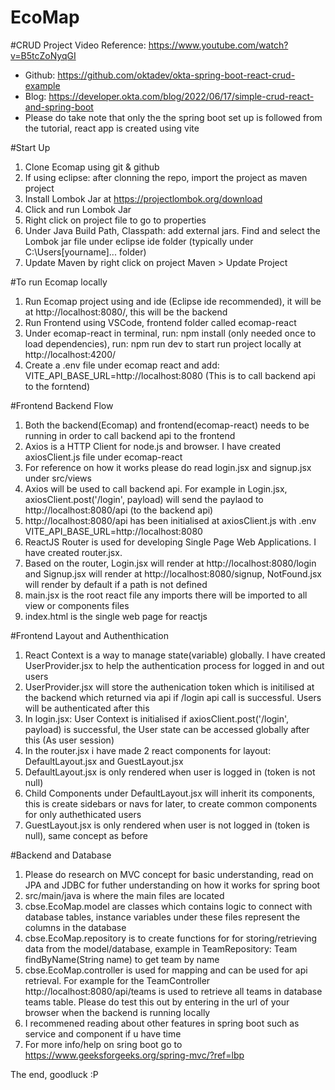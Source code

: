 # EcoMap

#CRUD Project Video Reference: https://www.youtube.com/watch?v=B5tcZoNyqGI 
- Github: https://github.com/oktadev/okta-spring-boot-react-crud-example
- Blog: https://developer.okta.com/blog/2022/06/17/simple-crud-react-and-spring-boot
- Please do take note that only the the spring boot set up is followed from the tutorial, react app is created using vite

#Start Up
1. Clone Ecomap using git & github
2. If using eclipse: after clonning the repo, import the project as maven project
3. Install Lombok Jar at https://projectlombok.org/download
4. Click and run Lombok Jar
5. Right click on project file to go to properties
6. Under Java Build Path, Classpath: add external jars. Find and select the Lombok jar file under eclipse ide folder (typically under C:\Users\[yourname]... folder)
7. Update Maven by right click on project Maven > Update Project

#To run Ecomap locally
1. Run Ecomap project using and ide (Eclipse ide recommended), it will be at http://localhost:8080/, this will be the backend
2. Run Frontend using VSCode, frontend folder called ecomap-react
3. Under ecomap-react in terminal, run: npm install (only needed once to load dependencies), run: npm run dev to start run project locally at http://localhost:4200/
4. Create a .env file under ecomap react and add: VITE_API_BASE_URL=http://localhost:8080 (This is to call backend api to the forntend)
   
#Frontend Backend Flow
1. Both the backend(Ecomap) and frontend(ecomap-react) needs to be running in order to call backend api to the frontend
2. Axios is a HTTP Client for node.js and browser. I have created axiosClient.js file under ecomap-react
3. For reference on how it works please do read login.jsx and signup.jsx under src/views
4. Axios will be used to call backend api. For example in Login.jsx, axiosClient.post('/login', payload) will send the paylaod to http://localhost:8080/api (to the backend api)
5. http://localhost:8080/api has been initialised at axiosClient.js with .env VITE_API_BASE_URL=http://localhost:8080
6. ReactJS Router is used for developing Single Page Web Applications. I have created router.jsx.
7. Based on the router, Login.jsx will render at http://localhost:8080/login and Signup.jsx will render at http://localhost:8080/signup, NotFound.jsx will render by default if a path is not defined
8. main.jsx is the root react file any imports there will be imported to all view or components files
9. index.html is the single web page for reactjs

#Frontend Layout and Authenthication
1. React Context is a way to manage state(variable) globally. I have created UserProvider.jsx to help the authentication process for logged in and out users
2. UserProvider.jsx will store the authenication token which is initilised at the backend which returned via api if /login api call is successful. Users will be authenticated after this
3. In login.jsx: User Context is initialised if axiosClient.post('/login', payload) is successful, the User state can be accessed globally after this (As user session)
4. In the router.jsx i have made 2 react components for layout: DefaultLayout.jsx and GuestLayout.jsx
5. DefaultLayout.jsx is only rendered when user is logged in (token is not null)
6. Child Components under DefaultLayout.jsx will inherit its components, this is create sidebars or navs for later, to create common components for only authethicated users
3. GuestLayout.jsx is only rendered when user is not logged in (token is null), same concept as before

#Backend and Database
1. Please do research on MVC concept for basic understanding, read on JPA and JDBC for futher understanding on how it works for spring boot
2. src/main/java is where the main files are located
3. cbse.EcoMap.model are classes which contains logic to connect with database tables, instance variables under these files represent the columns in the database 
5. cbse.EcoMap.repository is to create functions for for storing/retrieving data from the model/database, example in TeamRepository: Team findByName(String name) to get team by name
6. cbse.EcoMap.controller is used for mapping and can be used for api retrieval. For example for the TeamController http://localhost:8080/api/teams is used to retrieve all teams in database teams table. Please do test this out by entering in the url of your browser when the backend is running locally
7. I recommened reading about other features in spring boot such as service and component if u have time
8. For more info/help on sring boot go to https://www.geeksforgeeks.org/spring-mvc/?ref=lbp

The end, goodluck :P
